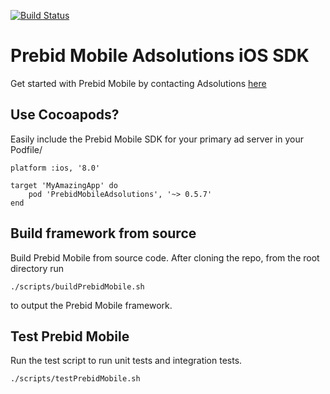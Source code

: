 [![Build Status](https://api.travis-ci.org/prebid/prebid-mobile-ios.svg?branch=master)](https://travis-ci.org/prebid/prebid-mobile-ios)

# Prebid Mobile Adsolutions iOS SDK

Get started with Prebid Mobile by contacting Adsolutions [here](https://www.adsolutions.com)

## Use Cocoapods?

Easily include the Prebid Mobile SDK for your primary ad server in your Podfile/

```
platform :ios, '8.0'

target 'MyAmazingApp' do 
    pod 'PrebidMobileAdsolutions', '~> 0.5.7'
end
```

## Build framework from source

Build Prebid Mobile from source code. After cloning the repo, from the root directory run

```
./scripts/buildPrebidMobile.sh
```

to output the Prebid Mobile framework.


## Test Prebid Mobile

Run the test script to run unit tests and integration tests.

```
./scripts/testPrebidMobile.sh
```
